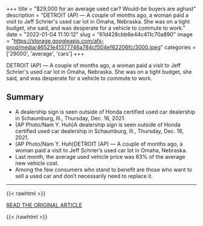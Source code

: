 +++
title = "$29,000 for an average used car? Would-be buyers are aghast"
description = "DETROIT (AP) — A couple of months ago, a woman paid a visit to Jeff Schrier's used car lot in Omaha, Nebraska. She was on a tight budget, she said, and was desperate for a vehicle to commute to work."
date = "2022-01-04 11:10:12"
slug = "61d428cbb6e44c411c70a890"
image = "https://storage.googleapis.com/afs-prod/media/46521e41377746a784cf504ef62206fc/3000.jpeg"
categories = ['29000', 'average', 'cars']
+++

DETROIT (AP) — A couple of months ago, a woman paid a visit to Jeff Schrier's used car lot in Omaha, Nebraska. She was on a tight budget, she said, and was desperate for a vehicle to commute to work.

## Summary

- A dealership sign is seen outside of Honda certified used car dealership in Schaumburg, Ill., Thursday, Dec. 16, 2021.
- (AP Photo/Nam Y. Huh)A dealership sign is seen outside of Honda certified used car dealership in Schaumburg, Ill., Thursday, Dec. 16, 2021.
- (AP Photo/Nam Y. Huh)DETROIT (AP) — A couple of months ago, a woman paid a visit to Jeff Schrier’s used car lot in Omaha, Nebraska.
- Last month, the average used vehicle price was 63% of the average new vehicle cost.
- Among the few consumers who stand to benefit are those who want to sell a used car and don’t necessarily need to replace it.

---

{{< rawhtml >}}
  <p class="article-category">
    <a target="_blank" href="https://apnews.com/article/business-lifestyle-prices-2c8831b6f2d6c3228e4ad88f55c73a0c">READ THE ORIGINAL ARTICLE</a>
  </p>
{{< /rawhtml >}}
